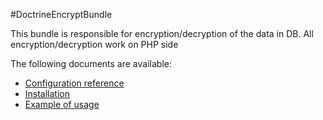 #DoctrineEncryptBundle 

This bundle is responsible for encryption/decryption of the data in DB. All encryption/decryption work
on PHP side

The following documents are available:

* [Configuration reference](https://github.com/marcel-ambta/DoctrineEncryptBundle/blob/master/Resources/doc/configuration_reference.md)
* [Installation](https://github.com/marcel-ambta/DoctrineEncryptBundle/blob/master/Resources/doc/installation.md)
* [Example of usage](https://github.com/marcel-ambta/DoctrineEncryptBundle/blob/master/Resources/doc/example_of_usage.md)
